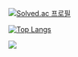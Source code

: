 [![Solved.ac 프로필](http://mazassumnida.wtf/api/generate_badge?boj=ash_girlfriend)](https://solved.ac/ash_girlfriend)

[![Top Langs](https://github-readme-stats.vercel.app/api/top-langs/?username=wkdgusdn0106)](https://github.com/wkdgusdn0106/github-readme-stats)

<img src="http://mazandi.herokuapp.com/api?handle=ash_girlfriend&theme=warm"/>
